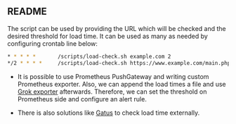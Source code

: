 ## README

The script can be used by providing the URL which will be checked and the desired threshold for load time. It can be used as many as needed by configuring crontab line below:

```bash
* * * * *       /scripts/load-check.sh example.com 2
*/2 * * * *     /scripts/load-check.sh https://www.example.com/main.php 1
```


- It is possible to use Prometheus PushGateway and writing custom Prometheus exporter. Also, we can append the load times a file and use [Grok exporter](https://www.colamda.de/blog/2019-08-26-Building-A-Simple-Prometheus-Exporter/) afterwards. Therefore, we can set the threshold on Prometheus side and configure an alert rule.

- There is also solutions like [Gatus](https://gatus.io/) to check load time externally.